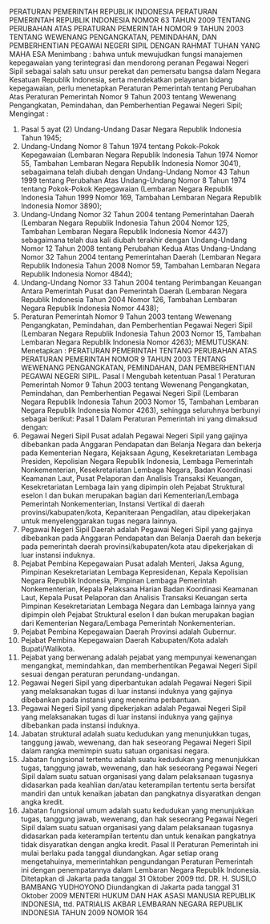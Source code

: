  PERATURAN PEMERINTAH REPUBLIK INDONESIA PERATURAN PEMERINTAH REPUBLIK INDONESIA NOMOR 63 TAHUN 2009 TENTANG PERUBAHAN ATAS PERATURAN PEMERINTAH NOMOR 9 TAHUN 2003 TENTANG WEWENANG PENGANGKATAN, PEMINDAHAN, DAN PEMBERHENTIAN PEGAWAI NEGERI SIPIL
DENGAN RAHMAT TUHAN YANG MAHA ESA
Menimbang :
 bahwa untuk mewujudkan fungsi manajemen kepegawaian yang terintegrasi dan mendorong peranan Pegawai Negeri Sipil sebagai salah satu unsur perekat dan pemersatu bangsa dalam Negara Kesatuan Republik Indonesia, serta mendekatkan pelayanan bidang kepegawaian, perlu menetapkan Peraturan Pemerintah tentang Perubahan Atas Peraturan Pemerintah Nomor 9 Tahun 2003 tentang Wewenang Pengangkatan, Pemindahan, dan Pemberhentian Pegawai Negeri Sipil;
Mengingat :

1. Pasal 5 ayat (2) Undang-Undang Dasar Negara Republik Indonesia Tahun 1945;
2. Undang-Undang Nomor 8 Tahun 1974 tentang Pokok-Pokok Kepegawaian (Lembaran Negara Republik Indonesia Tahun 1974 Nomor 55, Tambahan Lembaran Negara Republik Indonesia Nomor 3041), sebagaimana telah diubah dengan Undang-Undang Nomor 43 Tahun 1999 tentang Perubahan Atas Undang-Undang Nomor 8 Tahun 1974 tentang Pokok-Pokok Kepegawaian (Lembaran Negara Republik Indonesia Tahun 1999 Nomor 169, Tambahan Lembaran Negara Republik Indonesia Nomor 3890);
3. Undang-Undang Nomor 32 Tahun 2004 tentang Pemerintahan Daerah (Lembaran Negara Republik Indonesia Tahun 2004 Nomor 125, Tambahan Lembaran Negara Republik Indonesia Nomor 4437) sebagaimana telah dua kali diubah terakhir dengan Undang-Undang Nomor 12 Tahun 2008 tentang Perubahan Kedua Atas Undang-Undang Nomor 32 Tahun 2004 tentang Pemerintahan Daerah (Lembaran Negara Republik Indonesia Tahun 2008 Nomor 59, Tambahan Lembaran Negara Republik Indonesia Nomor 4844);
4. Undang-Undang Nomor 33 Tahun 2004 tentang Perimbangan Keuangan Antara Pemerintah Pusat dan Pemerintah Daerah (Lembaran Negara Republik Indonesia Tahun 2004 Nomor 126, Tambahan Lembaran Negara Republik Indonesia Nomor 4438);
5. Peraturan Pemerintah Nomor 9 Tahun 2003 tentang Wewenang Pengangkatan, Pemindahan, dan Pemberhentian Pegawai Negeri Sipil (Lembaran Negara Republik Indonesia Tahun 2003 Nomor 15, Tambahan Lembaran Negara Republik Indonesia Nomor 4263);
MEMUTUSKAN:
 Menetapkan : PERATURAN PEMERINTAH TENTANG PERUBAHAN ATAS PERATURAN PEMERINTAH NOMOR 9 TAHUN 2003 TENTANG WEWENANG PENGANGKATAN, PEMINDAHAN, DAN PEMBERHENTIAN PEGAWAI NEGERI SIPIL.
Pasal I
Mengubah ketentuan Pasal 1 Peraturan Pemerintah Nomor 9 Tahun 2003 tentang Wewenang Pengangkatan, Pemindahan, dan Pemberhentian Pegawai Negeri Sipil (Lembaran Negara Republik Indonesia Tahun 2003 Nomor 15, Tambahan Lembaran Negara Republik Indonesia Nomor 4263), sehingga seluruhnya berbunyi sebagai berikut:
Pasal 1
Dalam Peraturan Pemerintah ini yang dimaksud dengan:
1. Pegawai Negeri Sipil Pusat adalah Pegawai Negeri Sipil yang gajinya dibebankan pada Anggaran Pendapatan dan Belanja Negara dan bekerja pada Kementerian Negara, Kejaksaan Agung, Kesekretariatan Lembaga Presiden, Kepolisian Negara Republik Indonesia, Lembaga Pemerintah Nonkementerian, Kesekretariatan Lembaga Negara, Badan Koordinasi Keamanan Laut, Pusat Pelaporan dan Analisis Transaksi Keuangan, Kesekretariatan Lembaga lain yang dipimpin oleh Pejabat Struktural eselon I dan bukan merupakan bagian dari Kementerian/Lembaga Pemerintah Nonkementerian, Instansi Vertikal di daerah provinsi/kabupaten/kota, Kepaniteraan Pengadilan, atau dipekerjakan untuk menyelenggarakan tugas negara lainnya.
2. Pegawai Negeri Sipil Daerah adalah Pegawai Negeri Sipil yang gajinya dibebankan pada Anggaran Pendapatan dan Belanja Daerah dan bekerja pada pemerintah daerah provinsi/kabupaten/kota atau dipekerjakan di luar instansi induknya.
3. Pejabat Pembina Kepegawaian Pusat adalah Menteri, Jaksa Agung, Pimpinan Kesekretariatan Lembaga Kepresidenan, Kepala Kepolisian Negara Republik Indonesia, Pimpinan Lembaga Pemerintah Nonkementerian, Kepala Pelaksana Harian Badan Koordinasi Keamanan Laut, Kepala Pusat Pelaporan dan Analisis Transaksi Keuangan serta Pimpinan Kesekretariatan Lembaga Negara dan Lembaga lainnya yang dipimpin oleh Pejabat Struktural eselon I dan bukan merupakan bagian dari Kementerian Negara/Lembaga Pemerintah Nonkementerian.
4. Pejabat Pembina Kepegawaian Daerah Provinsi adalah Gubernur.
5. Pejabat Pembina Kepegawaian Daerah Kabupaten/Kota adalah Bupati/Walikota.
6. Pejabat yang berwenang adalah pejabat yang mempunyai kewenangan mengangkat, memindahkan, dan memberhentikan Pegawai Negeri Sipil sesuai dengan peraturan perundang-undangan.
7. Pegawai Negeri Sipil yang diperbantukan adalah Pegawai Negeri Sipil yang melaksanakan tugas di luar instansi induknya yang gajinya dibebankan pada instansi yang menerima perbantuan.
8. Pegawai Negeri Sipil yang dipekerjakan adalah Pegawai Negeri Sipil yang melaksanakan tugas di luar instansi induknya yang gajinya dibebankan pada instansi induknya.
9. Jabatan struktural adalah suatu kedudukan yang menunjukkan tugas, tanggung jawab, wewenang, dan hak seseorang Pegawai Negeri Sipil dalam rangka memimpin suatu satuan organisasi negara.
10. Jabatan fungsional tertentu adalah suatu kedudukan yang menunjukkan tugas, tanggung jawab, wewenang, dan hak seseorang Pegawai Negeri Sipil dalam suatu satuan organisasi yang dalam pelaksanaan tugasnya didasarkan pada keahlian dan/atau keterampilan tertentu serta bersifat mandiri dan untuk kenaikan jabatan dan pangkatnya disyaratkan dengan angka kredit.
11. Jabatan fungsional umum adalah suatu kedudukan yang menunjukkan tugas, tanggung jawab, wewenang, dan hak seseorang Pegawai Negeri Sipil dalam suatu satuan organisasi yang dalam pelaksanaan tugasnya didasarkan pada keterampilan tertentu dan untuk kenaikan pangkatnya tidak disyaratkan dengan angka kredit.
Pasal II
Peraturan Pemerintah ini mulai berlaku pada tanggal diundangkan.
Agar setiap orang mengetahuinya, memerintahkan pengundangan Peraturan Pemerintah ini dengan penempatannya dalam Lembaran Negara Republik Indonesia. Ditetapkan di Jakarta pada tanggal 31 Oktober 2009 ttd. DR. H. SUSILO BAMBANG YUDHOYONO Diundangkan di Jakarta pada tanggal 31 Oktober 2009 MENTERI HUKUM DAN HAK ASASI MANUSIA REPUBLIK INDONESIA, ttd. PATRIALIS AKBAR LEMBARAN NEGARA REPUBLIK INDONESIA TAHUN 2009 NOMOR 164